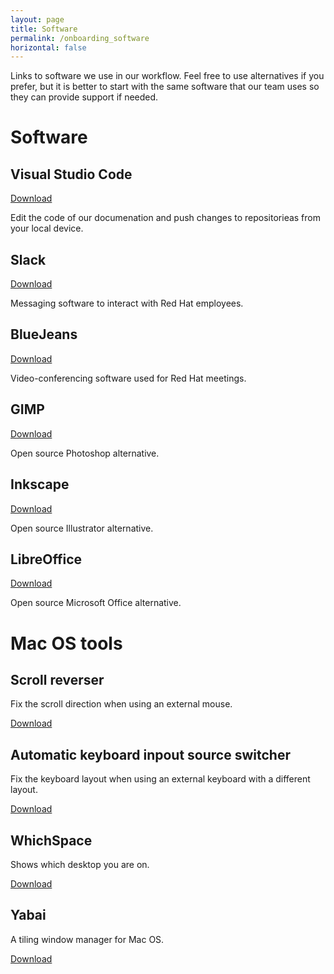 ```yaml
---
layout: page
title: Software
permalink: /onboarding_software
horizontal: false
---
```


Links to software we use in our workflow. Feel free to use alternatives if you prefer, but it is better to start with the same software that our team uses so they can provide support if needed.

# Software

## Visual Studio Code

[Download](https://code.visualstudio.com/download/)

Edit the code of our documenation and push changes to repositorieas from your local device.

## Slack

[Download](https://slack.com/downloads/)

Messaging software to interact with Red Hat employees.

## BlueJeans

[Download](https://www.bluejeans.com/downloads/)

Video-conferencing software used for Red Hat meetings.

## GIMP

[Download](https://www.gimp.org/downloads/)

Open source Photoshop alternative.

## Inkscape

[Download](https://inkscape.org/release/)

Open source Illustrator alternative.

## LibreOffice

[Download](https://www.libreoffice.org/download/download/)

Open source Microsoft Office alternative.

# Mac OS tools

## Scroll reverser

Fix the scroll direction when using an external mouse.

[Download](https://github.com/pilotmoon/Scroll-Reverser)

## Automatic keyboard inpout source switcher

Fix the keyboard layout when using an external keyboard with a different layout.

[Download](https://github.com/ohueter/autokbisw)

## WhichSpace

Shows which desktop you are on.

[Download](https://github.com/gechr/WhichSpace)

## Yabai

A tiling window manager for Mac OS.

[Download](https://github.com/koekeishiya/yabai)


